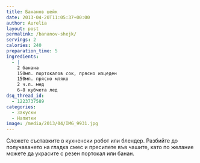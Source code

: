 ```yaml
---
title: Бананов шейк
date: 2013-04-20T11:05:37+00:00
author: Aurelia
layout: post
permalink: /bananov-shejk/
servings: 2
calories: 240
preparation_time: 5
ingredients:
  - |
    2 банана
    150мл. портокалов сок, прясно изцеден
    150мл. прясно мляко
    2 ч.л. мед
    6-8 кубчета лед
dsq_thread_id:
  - 1223737589
categories:
  - Закуски
  - Напитки
image: /media/2013/04/IMG_9931.jpg
---
```

Сложете съставките в кухненски робот или блендер. Разбийте до получаването на гладка смес и пресипете във чашите, като по желание можете да украсите с резен портокал или банан.